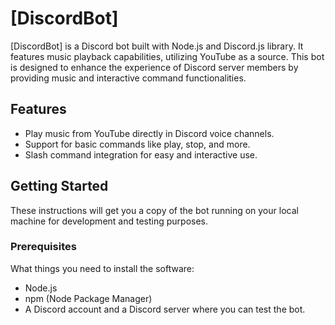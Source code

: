 # [DiscordBot]



[DiscordBot] is a Discord bot built with Node.js and Discord.js library. It features music playback capabilities, utilizing YouTube as a source. This bot is designed to enhance the experience of Discord server members by providing music and interactive command functionalities.

## Features

- Play music from YouTube directly in Discord voice channels.
- Support for basic commands like play, stop, and more.
- Slash command integration for easy and interactive use.

## Getting Started

These instructions will get you a copy of the bot running on your local machine for development and testing purposes.

### Prerequisites

What things you need to install the software:

- Node.js
- npm (Node Package Manager)
- A Discord account and a Discord server where you can test the bot.
